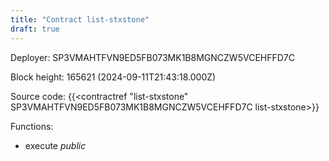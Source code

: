 ```yaml
---
title: "Contract list-stxstone"
draft: true
---
```

Deployer: SP3VMAHTFVN9ED5FB073MK1B8MGNCZW5VCEHFFD7C


 



Block height: 165621 (2024-09-11T21:43:18.000Z)

Source code: {{<contractref "list-stxstone" SP3VMAHTFVN9ED5FB073MK1B8MGNCZW5VCEHFFD7C list-stxstone>}}

Functions:

* execute _public_
